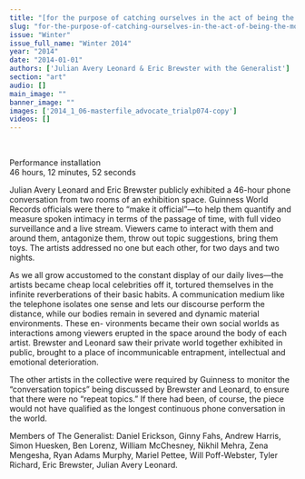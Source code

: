 ```yaml
---
title: "[for the purpose of catching ourselves in the act of being the most]"
slug: "for-the-purpose-of-catching-ourselves-in-the-act-of-being-the-most"
issue: "Winter"
issue_full_name: "Winter 2014"
year: "2014"
date: "2014-01-01"
authors: ['Julian Avery Leonard & Eric Brewster with the Generalist']
section: "art"
audio: []
main_image: ""
banner_image: ""
images: ['2014_1_06-masterfile_advocate_trialp074-copy']
videos: []
---
```

 

Performance installation  
 46 hours, 12 minutes, 52 seconds 

 Julian Avery Leonard and Eric Brewster publicly exhibited a 46-hour phone conversation from two rooms of an exhibition space. Guinness World Records officials were there to “make it official”—to help them quantify and measure spoken intimacy in terms of the passage of time, with full video surveillance and a live stream. Viewers came to interact with them and around them, antagonize them, throw out topic suggestions, bring them toys. The artists addressed no one but each other, for two days and two nights. 

 As we all grow accustomed to the constant display of our daily lives—the artists became cheap local celebrities off it, tortured themselves in the infinite reverberations of their basic habits. A communication medium like the telephone isolates one sense and lets our discourse perform the distance, while our bodies remain in severed and dynamic material environments. These en- vironments became their own social worlds as interactions among viewers erupted in the space around the body of each artist. Brewster and Leonard saw their private world together exhibited in public, brought to a place of incommunicable entrapment, intellectual and emotional deterioration. 

 The other artists in the collective were required by Guinness to monitor the “conversation topics” being discussed by Brewster and Leonard, to ensure that there were no “repeat topics.” If there had been, of course, the piece would not have qualified as the longest continuous phone conversation in the world. 

 Members of The Generalist: Daniel Erickson, Ginny Fahs, Andrew Harris, Simon Huesken, Ben Lorenz, William McChesney, Nikhil Mehra, Zena Mengesha, Ryan Adams Murphy, Mariel Pettee, Will Poff-Webster, Tyler Richard, Eric Brewster, Julian Avery Leonard.   
  
  


